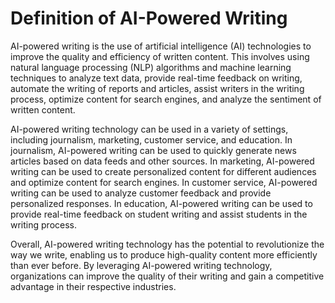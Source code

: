 Definition of AI-Powered Writing
=============================================================================

AI-powered writing is the use of artificial intelligence (AI) technologies to improve the quality and efficiency of written content. This involves using natural language processing (NLP) algorithms and machine learning techniques to analyze text data, provide real-time feedback on writing, automate the writing of reports and articles, assist writers in the writing process, optimize content for search engines, and analyze the sentiment of written content.

AI-powered writing technology can be used in a variety of settings, including journalism, marketing, customer service, and education. In journalism, AI-powered writing can be used to quickly generate news articles based on data feeds and other sources. In marketing, AI-powered writing can be used to create personalized content for different audiences and optimize content for search engines. In customer service, AI-powered writing can be used to analyze customer feedback and provide personalized responses. In education, AI-powered writing can be used to provide real-time feedback on student writing and assist students in the writing process.

Overall, AI-powered writing technology has the potential to revolutionize the way we write, enabling us to produce high-quality content more efficiently than ever before. By leveraging AI-powered writing technology, organizations can improve the quality of their writing and gain a competitive advantage in their respective industries.

